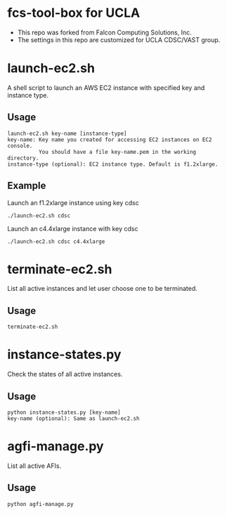 # fcs-tool-box for UCLA
- This repo was forked from Falcon Computing Solutions, Inc.
- The settings in this repo are customized for UCLA CDSC/VAST group.

# launch-ec2.sh
A shell script to launch an AWS EC2 instance with specified key and
instance type.

## Usage
```
launch-ec2.sh key-name [instance-type]
key-name: Key name you created for accessing EC2 instances on EC2 console. 
          You should have a file key-name.pem in the working directory.
instance-type (optional): EC2 instance type. Default is f1.2xlarge.
```

## Example
Launch an f1.2xlarge instance using key cdsc
```
./launch-ec2.sh cdsc
```
Launch an c4.4xlarge instance with key cdsc
```
./launch-ec2.sh cdsc c4.4xlarge
```

# terminate-ec2.sh
List all active instances and let user choose one to be terminated.

## Usage
```
terminate-ec2.sh
```

# instance-states.py
Check the states of all active instances.

## Usage
```
python instance-states.py [key-name]
key-name (optional): Same as launch-ec2.sh
```

# agfi-manage.py
List all active AFIs.

## Usage
```
python agfi-manage.py
```

